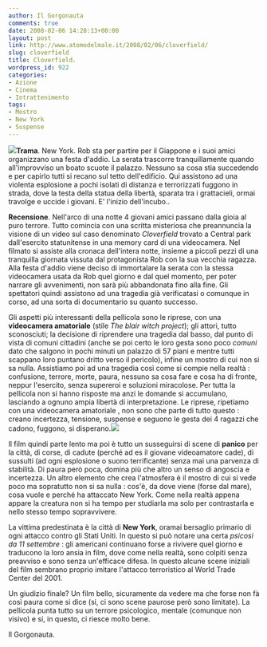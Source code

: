 ```yaml
---
author: Il Gorgonauta
comments: true
date: 2008-02-06 14:28:13+00:00
layout: post
link: http://www.atomodelmale.it/2008/02/06/cloverfield/
slug: cloverfield
title: Cloverfield.
wordpress_id: 922
categories:
- Azione
- Cinema
- Intrattenimento
tags:
- Mostro
- New York
- Suspense
---
```


**[![](http://www.atomodelmale.it/wp-content/uploads/2008/02/cloverfield-300x225.jpg)](http://www.atomodelmale.it/wp-content/uploads/2008/02/cloverfield.jpg)Trama**. New York. Rob sta per partire per il Giappone e i suoi amici organizzano una festa d'addio. La serata trascorre tranquillamente quando all'improvviso un boato scuote il palazzo. Nessuno sa cosa stia succedendo e per capirlo tutti si recano sul tetto dell'edificio. Qui assistono ad una violenta esplosione a pochi isolati di distanza e terrorizzati fuggono in strada, dove la testa della statua della libertà, sparata tra i grattacieli, ormai travolge e uccide i giovani. E' l'inizio dell'incubo..

**Recensione**. Nell'arco di una notte 4 giovani amici passano dalla gioia al puro terrore. Tutto comincia con una scritta misteriosa che preannuncia la visione di un video sul caso denominato _Cloverfield_ trovato a Central park dall'esercito statunitense in una memory card di una videocamera. Nel filmato si assiste alla cronaca dell'intera notte, insieme a piccoli pezzi di una tranquilla giornata vissuta dal protagonista Rob con la sua vecchia ragazza. Alla festa d'addio viene deciso di immortalare la serata con la stessa videocamera usata da Rob quel giorno e dal quel momento, per poter narrare gli avvenimenti, non sarà più abbandonata fino alla fine. Gli spettatori quindi assistono ad una tragedia già verificatasi o comunque in corso, ad una sorta di documentario su quanto successo.

<!-- more -->


Gli aspetti più interessanti della pellicola sono le riprese, con una **videocamera amatoriale** (stile _The blair witch project_); gli attori, tutto sconosciuti; la decisione di riprendere una tragedia dal basso, dal punto di vista di comuni cittadini (anche se poi certo le loro gesta sono poco _comuni_ dato che salgono in pochi minuti un palazzo di 57 piani e mentre tutti scappano loro puntano dritto verso il pericolo), infine un mostro di cui non si sa nulla. Assistiamo poi ad una tragedia così come si compie nella realtà : confusione, terrore, morte, paura, nessuno sa cosa fare e cosa ha di fronte, neppur l'esercito,  senza supereroi e soluzioni miracolose. Per tutta la pellicola non si hanno risposte ma anzi le domande si accumulano, lasciando a ognuno ampia libertà di interpretazione. Le riprese, ripetiamo con una videocamera amatoriale , non sono che parte di tutto questo : creano incertezza, tensione, suspense e seguono  le gesta dei 4 ragazzi che cadono, fuggono, si disperano.![](http://www.atomodelmale.it/wp-content/uploads/2008/10/cloverfield-300x225.jpg)

Il film quindi parte lento ma poi è tutto un susseguirsi di scene di **panico** per la città, di corse, di cadute (perché ad es il giovane videoamatore cade), di sussulti (ad ogni esplosione o suono terrificante) senza mai una parvenza di stabilità. Di paura però poca, domina più che altro  un senso di angoscia e incertezza. Un altro elemento che crea l'atmosfera è il mostro di cui si vede poco ma sopratutto non si sa nulla : cos'è, da dove viene (forse dal mare), cosa vuole e perché ha attaccato New York. Come nella realtà appena appare la creatura  non si ha tempo per studiarla ma solo per contrastarla e nello stesso tempo sopravvivere.

La vittima predestinata è la città di **New York**, oramai bersaglio primario di ogni attacco contro gli Stati Uniti. In questo si può notare una certa _psicosi da 11 settembre_ : gli americani continuano forse a rivivere quel giorno e traducono la loro ansia in film, dove come nella realtà, sono colpiti senza preavviso e sono senza un'efficace difesa. In questo alcune scene iniziali del film sembrano proprio imitare l'attacco terroristico al World Trade Center del 2001.

Un giudizio finale? Un film bello, sicuramente da vedere ma che forse non fà così paura come si dice (si, ci sono scene paurose però sono limitate). La pellicola punta tutto su un terrore psicologico, mentale (comunque non visivo) e si, in questo, ci riesce molto bene.

Il Gorgonauta.
